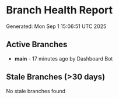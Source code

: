 # Branch Health Report
Generated: Mon Sep  1 15:06:51 UTC 2025

## Active Branches
- **main** - 17 minutes ago by Dashboard Bot

## Stale Branches (>30 days)
No stale branches found
